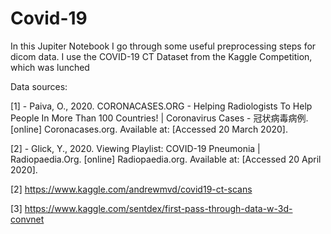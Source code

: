 # Covid-19

In this Jupiter Notebook I go through some useful preprocessing steps for dicom data. I use the COVID-19 CT Dataset from the Kaggle Competition, which was lunched 

Data sources:


[1] - Paiva, O., 2020. CORONACASES.ORG - Helping Radiologists To Help People In More Than 100 Countries! | Coronavirus Cases - 冠状病毒病例. [online] Coronacases.org. Available at: <link> [Accessed 20 March 2020].

[2] - Glick, Y., 2020. Viewing Playlist: COVID-19 Pneumonia | Radiopaedia.Org. [online] Radiopaedia.org. Available at: <link> [Accessed 20 April 2020].

[2] https://www.kaggle.com/andrewmvd/covid19-ct-scans

[3] https://www.kaggle.com/sentdex/first-pass-through-data-w-3d-convnet
